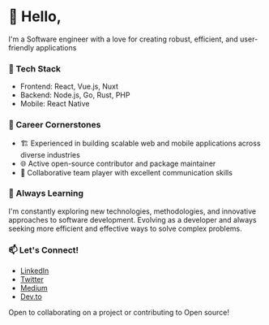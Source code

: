 <!--
**iNerdStack/inerdstack** is a ✨ _special_ ✨ repository because its `README.md` (this file) appears on your GitHub profile.

Here are some ideas to get you started:

- 🔭 I’m currently working on ...
- 🌱 I’m currently learning ...
- 👯 I’m looking to collaborate on ...
- 🤔 I’m looking for help with ...
- 💬 Ask me about ...
- 📫 How to reach me: ...
- 😄 Pronouns: ...
- ⚡ Fun fact: ...
-->

# 👋 Hello,

I'm a Software engineer with a love for creating robust, efficient, and user-friendly applications


### 🚀 Tech Stack

- Frontend: React, Vue.js, Nuxt
- Backend: Node.js, Go, Rust, PHP
- Mobile: React Native

### 💼 Career Cornerstones

- 🏗️ Experienced in building scalable web and mobile applications across diverse industries
- 🌐 Active open-source contributor and package maintainer
- 🤝 Collaborative team player with excellent communication skills

<!--
### 🔭 Current Focus

I'm currently working on [briefly mention a current project or goal].
-->

### 🌱 Always Learning

I'm constantly exploring new technologies, methodologies, and innovative approaches to software development. Evolving as a developer and always seeking more efficient and effective ways to solve complex problems.

<!--
### 📦 Open Source Contributions

Here are some of my notable open-source contributions:

1. [Project/Package Name](link-to-project) - Brief description
2. [Project/Package Name](link-to-project) - Brief description
3. [Project/Package Name](link-to-project) - Brief description

### 📊 GitHub Stats

![GitHub stats](https://github-readme-stats.vercel.app/api?username=inerdstack&show_icons=true&theme=radical)
-->

### 📫 Let's Connect!

- [LinkedIn](https://www.linkedin.com/in/ajetunmobi-isaac/)
- [Twitter](https://twitter.com/Nerd_Stack)
- [Medium](https://medium.com/@isaacajetunmobi)
- [Dev.to](https://dev.to/nerdstack)

Open to collaborating on a project or contributing to Open source!
